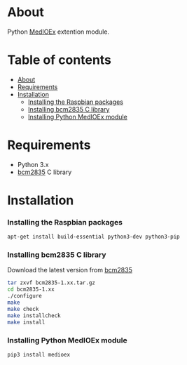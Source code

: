 About
=====
Python [MedIOEx](https://github.com/pe2a/MedIOEx) extention module.

Table of contents
=================

- [About](#about)
- [Requirements](#requirements)
- [Installation](#installation)
    - [Installing the Raspbian packages](#installing-the-raspbian-packages)
    - [Installing bcm2835 C library](#installing-bcm2835-c-library)
    - [Installing Python MedIOEx module](#installing-python-medioex-module)

Requirements
============
- Python 3.x
- [bcm2835](http://www.airspayce.com/mikem/bcm2835/) C library

Installation
============
### Installing the Raspbian packages
```bash
apt-get install build-essential python3-dev python3-pip
```

### Installing bcm2835 C library
Download the latest version from [bcm2835](http://www.airspayce.com/mikem/bcm2835/)
```bash
tar zxvf bcm2835-1.xx.tar.gz
cd bcm2835-1.xx
./configure
make
make check
make installcheck
make install
```

### Installing Python MedIOEx module
```bash
pip3 install medioex
```
